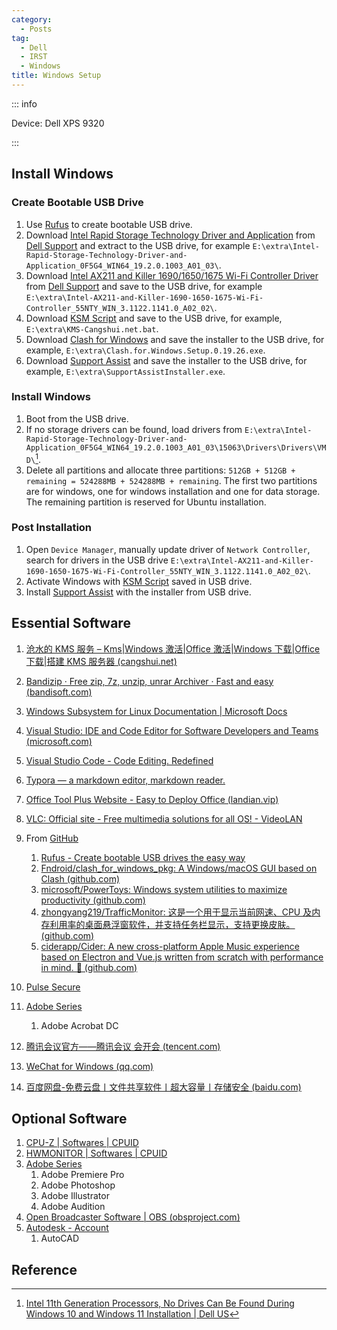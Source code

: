 ```yaml
---
category:
  - Posts
tag:
  - Dell
  - IRST
  - Windows
title: Windows Setup
---
```


::: info

Device: Dell XPS 9320

:::

## Install Windows

### Create Bootable USB Drive

1. Use [Rufus](http://rufus.ie/en/) to create bootable USB drive.
2. Download [Intel Rapid Storage Technology Driver and Application](https://dl.dell.com/FOLDER08107340M/4/Intel-Rapid-Storage-Technology-Driver-and-Application_0F5G4_WIN64_19.2.0.1003_A01_03.EXE) from [Dell Support](https://www.dell.com/support/) and extract to the USB drive, for example `E:\extra\Intel-Rapid-Storage-Technology-Driver-and-Application_0F5G4_WIN64_19.2.0.1003_A01_03\`.
3. Download [Intel AX211 and Killer 1690/1650/1675 Wi-Fi Controller Driver](https://dl.dell.com/FOLDER08667453M/4/Intel-AX211-and-Killer-1690-1650-1675-Wi-Fi-Controller_KHHGP_WIN_3.1222.614_A03_03.EXE) from [Dell Support](https://www.dell.com/support/) and save to the USB drive, for example `E:\extra\Intel-AX211-and-Killer-1690-1650-1675-Wi-Fi-Controller_55NTY_WIN_3.1122.1141.0_A02_02\`.
4. Download [KSM Script](https://kms.cangshui.net/) and save to the USB drive, for example, `E:\extra\KMS-Cangshui.net.bat`.
5. Download [Clash for Windows](https://github.com/Fndroid/clash_for_windows_pkg/releases/) and save the installer to the USB drive, for example, `E:\extra\Clash.for.Windows.Setup.0.19.26.exe`.
6. Download [Support Assist](https://www.dell.com/support/contents/en-us/article/product-support/self-support-knowledgebase/software-and-downloads/supportassist) and save the installer to the USB drive, for example, `E:\extra\SupportAssistInstaller.exe`.

### Install Windows

1. Boot from the USB drive.
2. If no storage drivers can be found, load drivers from `E:\extra\Intel-Rapid-Storage-Technology-Driver-and-Application_0F5G4_WIN64_19.2.0.1003_A01_03\15063\Drivers\Drivers\VMD\`[^1].
3. Delete all partitions and allocate three partitions: `512GB + 512GB + remaining = 524288MB + 524288MB + remaining`. The first two partitions are for windows, one for windows installation and one for data storage. The remaining partition is reserved for Ubuntu installation.

### Post Installation

1. Open `Device Manager`, manually update driver of `Network Controller`, search for drivers in the USB drive `E:\extra\Intel-AX211-and-Killer-1690-1650-1675-Wi-Fi-Controller_55NTY_WIN_3.1122.1141.0_A02_02\`.
2. Activate Windows with [KSM Script](https://kms.cangshui.net/) saved in USB drive.
3. Install [Support Assist](https://www.dell.com/support/contents/en-us/article/product-support/self-support-knowledgebase/software-and-downloads/supportassist) with the installer from USB drive.

## Essential Software

1. [沧水的 KMS 服务 – Kms|Windows 激活|Office 激活|Windows 下载|Office 下载|搭建 KMS 服务器 (cangshui.net)](https://kms.cangshui.net/)
2. [Bandizip · Free zip, 7z, unzip, unrar Archiver · Fast and easy (bandisoft.com)](https://www.bandisoft.com/bandizip/)
3. [Windows Subsystem for Linux Documentation | Microsoft Docs](https://docs.microsoft.com/en-us/windows/wsl/)
4. [Visual Studio: IDE and Code Editor for Software Developers and Teams (microsoft.com)](https://visualstudio.microsoft.com/)
5. [Visual Studio Code - Code Editing. Redefined](https://code.visualstudio.com/)
6. [Typora — a markdown editor, markdown reader.](https://typora.io/)
7. [Office Tool Plus Website - Easy to Deploy Office (landian.vip)](https://otp.landian.vip/en-us/)
8. [VLC: Official site - Free multimedia solutions for all OS! - VideoLAN](https://www.videolan.org/)
9. From [GitHub](https://github.com/)

   1. [Rufus - Create bootable USB drives the easy way](http://rufus.ie/en/)
   2. [Fndroid/clash_for_windows_pkg: A Windows/macOS GUI based on Clash (github.com)](https://github.com/Fndroid/clash_for_windows_pkg)
   3. [microsoft/PowerToys: Windows system utilities to maximize productivity (github.com)](https://github.com/microsoft/PowerToys)
   4. [zhongyang219/TrafficMonitor: 这是一个用于显示当前网速、CPU 及内存利用率的桌面悬浮窗软件，并支持任务栏显示，支持更换皮肤。 (github.com)](https://github.com/zhongyang219/TrafficMonitor)
   5. [ciderapp/Cider: A new cross-platform Apple Music experience based on Electron and Vue.js written from scratch with performance in mind. 🚀 (github.com)](https://github.com/ciderapp/Cider)

10. [Pulse Secure](https://deny.tsinghua.edu.cn/)
11. [Adobe Series](https://weibo.com/vposy)
    1. Adobe Acrobat DC
12. [腾讯会议官方——腾讯会议 会开会 (tencent.com)](https://meeting.tencent.com/)
13. [WeChat for Windows (qq.com)](https://pc.weixin.qq.com/?lang=en_US)
14. [百度网盘-免费云盘丨文件共享软件丨超大容量丨存储安全 (baidu.com)](https://pan.baidu.com/)

## Optional Software

1. [CPU-Z | Softwares | CPUID](https://www.cpuid.com/softwares/cpu-z.html)
2. [HWMONITOR | Softwares | CPUID](https://www.cpuid.com/softwares/hwmonitor.html)
3. [Adobe Series](https://weibo.com/vposy)
   1. Adobe Premiere Pro
   2. Adobe Photoshop
   3. Adobe Illustrator
   4. Adobe Audition
4. [Open Broadcaster Software | OBS (obsproject.com)](https://obsproject.com/)
5. [Autodesk - Account](https://manage.autodesk.com/products)
   1. AutoCAD

## Reference

[^1]: [Intel 11th Generation Processors, No Drives Can Be Found During Windows 10 and Windows 11 Installation | Dell US](https://www.dell.com/support/kbdoc/en-us/000188116/intel-11th-generation-processors-no-drives-can-be-found-during-windows-10-installation)
